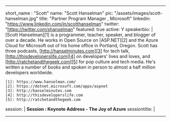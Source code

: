 ---

short_name : "Scott"
name: "Scott Hanselman"
pic: "/assets/images/scott-hanselman.jpg"
title: "Partner Program Manager , Microsoft"
linkedin: "https://www.linkedin.com/in/scotthanselman"
twitter: "https://twitter.com/shanselman"
featured: true
active: Y
speakerbio: |
    [Scott Hanselman][1] is a programmer, teacher, speaker, and blogger of over a decade. He works in Open Source on [ASP.NET][2] and the Azure Cloud for Microsoft out of his home office in Portland, Oregon. Scott has three podcasts, [http://hanselminutes.com][3] for tech talk, [http://thisdeveloperslife.com][4] on developers' lives and loves, and [http://ratchetandthegeek.com][5] for pop culture and tech media. He's written a number of books and spoken in person to almost a half million developers worldwide.


    [1]: https://www.hanselman.com/
    [2]: https://dotnet.microsoft.com/apps/aspnet
    [3]: http://hanselminutes.com
    [4]: http://thisdeveloperslife.com
    [5]: http://ratchetandthegeek.com
session: |
   **Session : Keynote Address - The Joy of Azure** 
sessiontitle: |
    
---